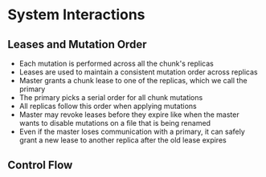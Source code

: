# System Interactions

## Leases and Mutation Order
* Each mutation is performed across all the chunk's replicas
* Leases are used to maintain a consistent mutation order across replicas
* Master grants a chunk lease to one of the replicas, which we call the primary
* The primary picks a serial order for all chunk mutations
* All replicas follow this order when applying mutations
* Master may revoke leases before they expire like when the master wants to disable mutations on a file that is being renamed
* Even if the master loses communication with a primary, it can safely grant a new lease to another replica after the old lease expires

## Control Flow
